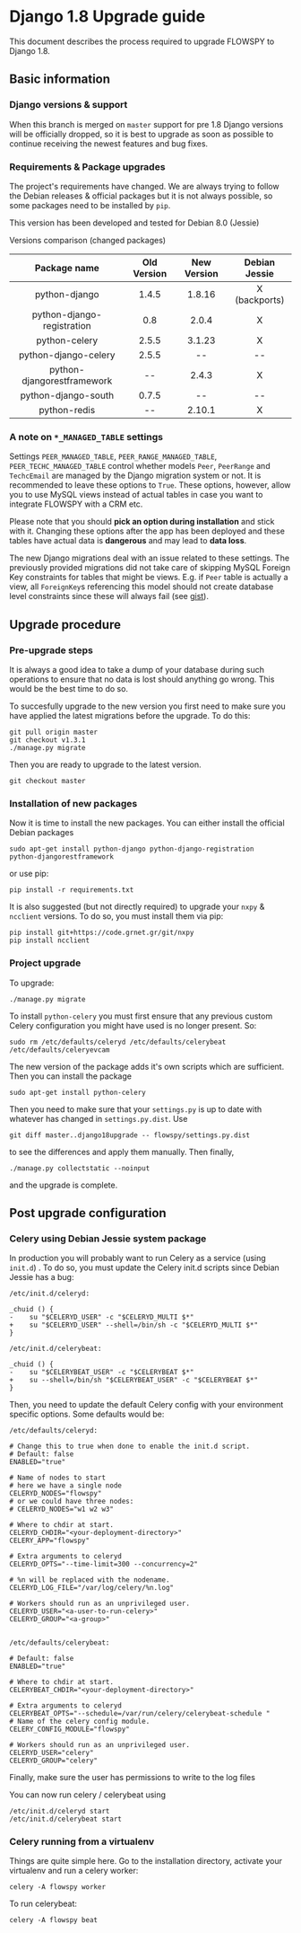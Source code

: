 # Django 1.8 Upgrade guide

This document describes the process required to upgrade FLOWSPY to Django 1.8.

## Basic information

### Django versions & support

When this branch is merged on `master` support for pre 1.8 Django versions will
be officially dropped, so it is best to upgrade as soon as possible to continue
receiving the newest features and bug fixes.

### Requirements & Package upgrades

The project's requirements have changed. We are always trying to follow the
Debian releases & official packages but it is not always possible, so some
packages need to be installed by `pip`.

This version has been developed and tested for Debian 8.0 (Jessie)

Versions comparison (changed packages)

| Package name               | Old Version | New Version | Debian Jessie |
|:--------------------------:|:-----------:|:-----------:|:-------------:|
| python-django              | 1.4.5       | 1.8.16      | X (backports) |
| python-django-registration | 0.8         | 2.0.4       | X             |
| python-celery              | 2.5.5       | 3.1.23      | X             |
| python-django-celery       | 2.5.5       |        --   |          --   |
| python-djangorestframework |        --   | 2.4.3       | X             |
| python-django-south        | 0.7.5       |      --     |      --       |
| python-redis               | --          | 2.10.1      | X             |


### A note on `*_MANAGED_TABLE` settings

Settings `PEER_MANAGED_TABLE`, `PEER_RANGE_MANAGED_TABLE`, 
`PEER_TECHC_MANAGED_TABLE` control whether models `Peer`, `PeerRange`
and `TechcEmail` are managed by the Django migration system or not.
It is recommended to leave these options to `True`. These options,
however, allow you to use MySQL views instead of actual tables in case
you want to integrate FLOWSPY with a CRM etc. 

Please note that you should **pick an option during installation** and
stick with it. Changing these options after the app has been deployed
and these tables have actual data is **dangerous** and may lead to 
**data loss**.

The new Django migrations deal with an issue related to these settings.
The previously provided migrations did not take care of skipping MySQL
Foreign Key constraints for tables that might be views. E.g. if 
`Peer` table is actually a view, all `ForeignKey`s referencing this model
should not create database level constraints since these will always fail
(see [gist](https://gist.github.com/grnetnoc/63e8d1cfb9c9e267ca88ce2f675d0ea7)).

## Upgrade procedure

### Pre-upgrade steps

It is always a good idea to take a dump of your database during such operations
to ensure that no data is lost should anything go wrong. This would be the best
time to do so.

To succesfully upgrade to the new version you first need to make sure you have
applied the latest migrations before the upgrade. To do this:

    git pull origin master
    git checkout v1.3.1
    ./manage.py migrate

Then you are ready to upgrade to the latest version.

    git checkout master

### Installation of new packages

Now it is time to install the new packages. You can either install the official
Debian packages

    sudo apt-get install python-django python-django-registration 
    python-djangorestframework

or use pip:

    pip install -r requirements.txt

It is also suggested (but not directly required) to upgrade your `nxpy` & 
`ncclient` versions. To do so, you must install them via pip:

    pip install git+https://code.grnet.gr/git/nxpy  
    pip install ncclient

### Project upgrade

To upgrade:

    ./manage.py migrate

To install `python-celery` you must first ensure that any previous custom
Celery configuration you might have used is no longer present. So:

    sudo rm /etc/defaults/celeryd /etc/defaults/celerybeat
    /etc/defaults/celeryevcam

The new version of the package adds it's own scripts which are sufficient. Then
you can install the package

    sudo apt-get install python-celery

Then you need to make sure that your `settings.py` is up to date with whatever
has changed in `settings.py.dist`. Use

    git diff master..django18upgrade -- flowspy/settings.py.dist

to see the differences and apply them manually.
Then finally,

    ./manage.py collectstatic --noinput

and the upgrade is complete.

## Post upgrade configuration

### Celery using Debian Jessie system package

In production you will probably want to run Celery as a service (using `init.d`)
. To do so, you must update the Celery init.d scripts since Debian Jessie has a
bug:

    /etc/init.d/celeryd:
     
    _chuid () {
    -    su "$CELERYD_USER" -c "$CELERYD_MULTI $*"
    +    su "$CELERYD_USER" --shell=/bin/sh -c "$CELERYD_MULTI $*"
    }

    /etc/init.d/celerybeat:

    _chuid () {
    -    su "$CELERYBEAT_USER" -c "$CELERYBEAT $*"
    +    su --shell=/bin/sh "$CELERYBEAT_USER" -c "$CELERYBEAT $*"
    }

Then, you need to update the default Celery config
with your environment specific options.
Some defaults would be:


    /etc/defaults/celeryd:

    # Change this to true when done to enable the init.d script.
    # Default: false
    ENABLED="true"
    
    # Name of nodes to start
    # here we have a single node
    CELERYD_NODES="flowspy"
    # or we could have three nodes:
    # CELERYD_NODES="w1 w2 w3"
    
    # Where to chdir at start.
    CELERYD_CHDIR="<your-deployment-directory>"
    CELERY_APP="flowspy"
    
    # Extra arguments to celeryd
    CELERYD_OPTS="--time-limit=300 --concurrency=2"
    
    # %n will be replaced with the nodename.
    CELERYD_LOG_FILE="/var/log/celery/%n.log"
    
    # Workers should run as an unprivileged user.
    CELERYD_USER="<a-user-to-run-celery>"
    CELERYD_GROUP="<a-group>"


    /etc/defaults/celerybeat:
 
    # Default: false
    ENABLED="true"
    
    # Where to chdir at start.
    CELERYBEAT_CHDIR="<your-deployment-directory>"
    
    # Extra arguments to celeryd
    CELERYBEAT_OPTS="--schedule=/var/run/celery/celerybeat-schedule "
    # Name of the celery config module.
    CELERY_CONFIG_MODULE="flowspy"
    
    # Workers should run as an unprivileged user.
    CELERYD_USER="celery"
    CELERYD_GROUP="celery"


Finally, make sure the user has permissions to write to the log files

You can now run celery / celerybeat using

    /etc/init.d/celeryd start
    /etc/init.d/celerybeat start

### Celery running from a virtualenv

Things are quite simple here. Go to the installation directory,
activate your virtualenv and run a celery worker:

    celery -A flowspy worker

To run celerybeat:

    celery -A flowspy beat
